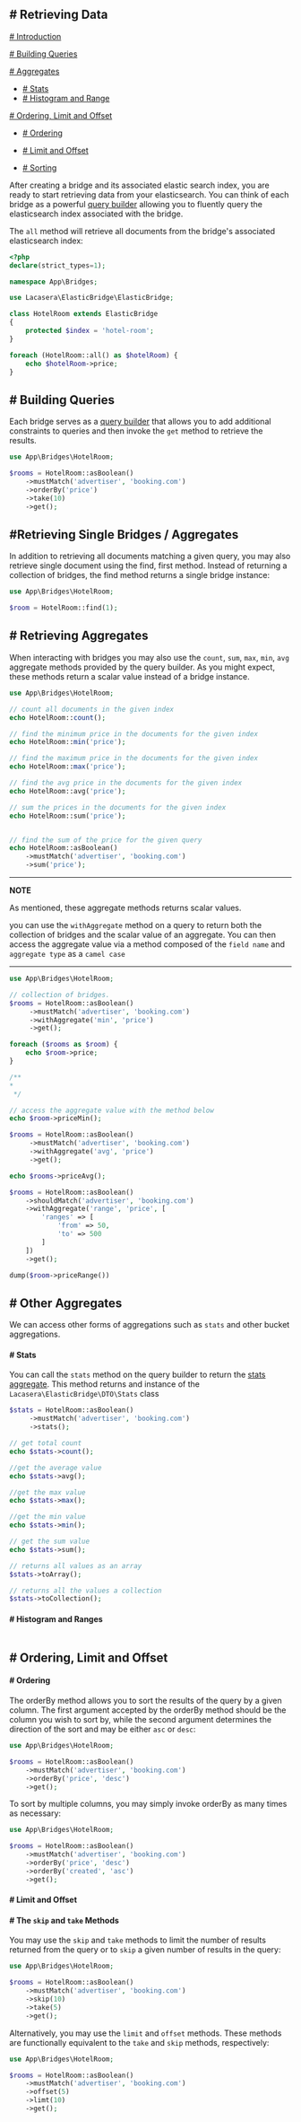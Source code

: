 ## # Retrieving Data

[# Introduction](#introduction)

[# Building Queries](#queries)

[# Aggregates](#aggregates)

-   [# Stats](#stats)
-   [# Histogram and Range](#histogram-and-range)

[# Ordering, Limit and Offset](#ordering-sorting-limit-and-offset)

-   [# Ordering](#ordering)

-   [# Limit and Offset](#limit-and-offset)
-   [# Sorting](#sorting)

<a name="introduction"></a>
After creating a bridge and its associated elastic search index, you are ready to start retrieving data from your elasticsearch.
You can think of each bridge as a powerful [query builder](builder.md) allowing you to fluently query the elasticsearch index associated with the bridge.

The `all` method will retrieve all documents from the bridge's associated elasticsearch index:

```php
<?php
declare(strict_types=1);

namespace App\Bridges;

use Lacasera\ElasticBridge\ElasticBridge;

class HotelRoom extends ElasticBridge
{
    protected $index = 'hotel-room';
}

foreach (HotelRoom::all() as $hotelRoom) {
    echo $hotelRoom->price;
}
```

<a name="queries"></a>

## # Building Queries

Each bridge serves as a [query builder](builder.md) that allows you to add additional constraints to queries and then invoke the `get` method to retrieve the results.

```php
use App\Bridges\HotelRoom;

$rooms = HotelRoom::asBoolean()
    ->mustMatch('advertiser', 'booking.com')
    ->orderBy('price')
    ->take(10)
    ->get();
```

<a name="aggregates"></a>

## #Retrieving Single Bridges / Aggregates

In addition to retrieving all documents matching a given query, you may also retrieve single document using the find, first method. Instead of returning a collection of bridges, the find method returns a single bridge instance:

```php
use App\Bridges\HotelRoom;

$room = HotelRoom::find(1);
```

## # Retrieving Aggregates

When interacting with bridges you may also use the `count`, `sum`, `max`, `min`, `avg` aggregate methods provided by the query builder. As you might expect, these methods return a scalar value instead of a bridge instance.

```php
use App\Bridges\HotelRoom;

// count all documents in the given index
echo HotelRoom::count();

// find the minimum price in the documents for the given index
echo HotelRoom::min('price');

// find the maximum price in the documents for the given index
echo HotelRoom::max('price');

// find the avg price in the documents for the given index
echo HotelRoom::avg('price');

// sum the prices in the documents for the given index
echo HotelRoom::sum('price');


// find the sum of the price for the given query
echo HotelRoom::asBoolean()
    ->mustMatch('advertiser', 'booking.com')
    ->sum('price');
```

---

**NOTE**

As mentioned, these aggregate methods returns scalar values.

you can use the `withAggregate` method on a query to return both the collection of bridges and the scalar value of an aggregate.
You can then access the aggregate value via a method composed of the `field name` and `aggregate type` as a `camel case`

---

```php
use App\Bridges\HotelRoom;

// collection of bridges.
$rooms = HotelRoom::asBoolean()
     ->mustMatch('advertiser', 'booking.com')
     ->withAggregate('min', 'price')
     ->get();

foreach ($rooms as $room) {
    echo $room->price;
}

/**
*
 */

// access the aggregate value with the method below
echo $room->priceMin();

$rooms = HotelRoom::asBoolean()
     ->mustMatch('advertiser', 'booking.com')
     ->withAggregate('avg', 'price')
     ->get();

echo $rooms->priceAvg();

$rooms = HotelRoom::asBoolean()
    ->shouldMatch('advertiser', 'booking.com')
    ->withAggregate('range', 'price', [
        'ranges' => [
            'from' => 50,
            'to' => 500
        ]
    ])
    ->get();

dump($room->priceRange())

```

## # Other Aggregates

We can access other forms of aggregations such as `stats` and other bucket aggregations.

<a name="stats"></a>

#### # Stats

You can call the `stats` method on the query builder to return the [stats aggregate](https://www.elastic.co/guide/en/elasticsearch/reference/current/search-aggregations-metrics-stats-aggregation.html).
This method returns and instance of the `Lacasera\ElasticBridge\DTO\Stats` class

```php
$stats = HotelRoom::asBoolean()
     ->mustMatch('advertiser', 'booking.com')
     ->stats();

// get total count
echo $stats->count();

//get the average value
echo $stats->avg();

//get the max value
echo $stats->max();

//get the min value
echo $stats->min();

// get the sum value
echo $stats->sum();

// returns all values as an array
$stats->toArray();

// returns all the values a collection
$stats->toCollection();
```

#### # Histogram and Ranges

<a name="histogram-and-ranges"></a>

```php

```

## # Ordering, Limit and Offset

<a name="ordering-sorting-limit-and-offset"></a>

<a name="ordering"></a>

#### # Ordering

The orderBy method allows you to sort the results of the query by a given column. The first argument accepted by the orderBy method should be the column you wish to sort by, while the second argument determines the direction of the sort and may be either `asc` or `desc`:

```php
use App\Bridges\HotelRoom;

$rooms = HotelRoom::asBoolean()
    ->mustMatch('advertiser', 'booking.com')
    ->orderBy('price', 'desc')
    ->get();
```

To sort by multiple columns, you may simply invoke orderBy as many times as necessary:

```php
use App\Bridges\HotelRoom;

$rooms = HotelRoom::asBoolean()
    ->mustMatch('advertiser', 'booking.com')
    ->orderBy('price', 'desc')
    ->orderBy('created', 'asc')
    ->get();
```

<a name="limit-and-offset"></a>

#### # Limit and Offset

#### # The `skip` and `take` Methods

You may use the `skip` and `take` methods to limit the number of results returned from the query or to `skip` a given number of results in the query:

```php
use App\Bridges\HotelRoom;

$rooms = HotelRoom::asBoolean()
    ->mustMatch('advertiser', 'booking.com')
    ->skip(10)
    ->take(5)
    ->get();
```

Alternatively, you may use the `limit` and `offset` methods. These methods are functionally equivalent to the `take` and `skip` methods, respectively:

```php
use App\Bridges\HotelRoom;

$rooms = HotelRoom::asBoolean()
    ->mustMatch('advertiser', 'booking.com')
    ->offset(5)
    ->limt(10)
    ->get();
```
